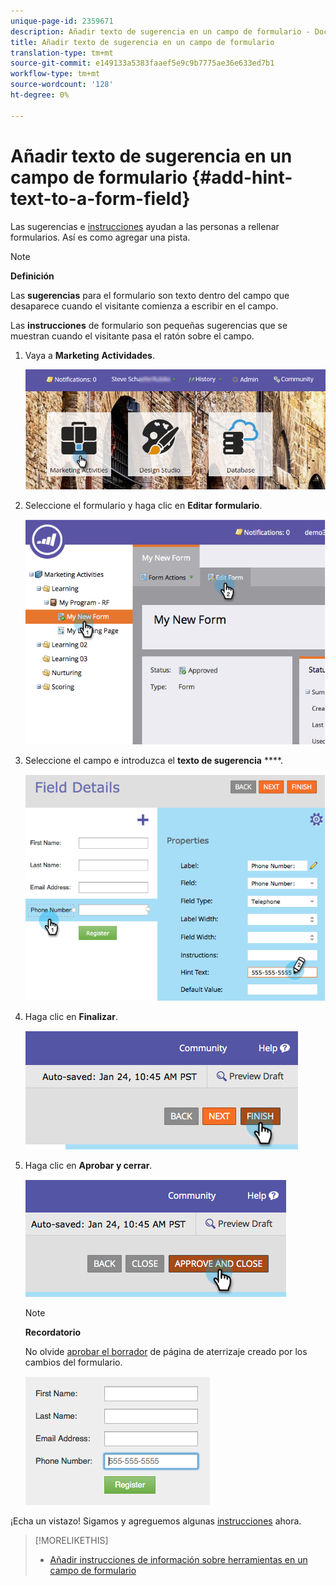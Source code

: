 ```yaml
---
unique-page-id: 2359671
description: Añadir texto de sugerencia en un campo de formulario - Documentos de marketing - Documentación del producto
title: Añadir texto de sugerencia en un campo de formulario
translation-type: tm+mt
source-git-commit: e149133a5383faaef5e9c9b7775ae36e633ed7b1
workflow-type: tm+mt
source-wordcount: '128'
ht-degree: 0%

---
```



# Añadir texto de sugerencia en un campo de formulario {#add-hint-text-to-a-form-field}

Las sugerencias e [instrucciones](add-tooltip-instructions-to-a-form-field.md) ayudan a las personas a rellenar formularios. Así es como agregar una pista.

>[!NOTE]
>
>**Definición**
>
>Las **sugerencias** para el formulario son texto dentro del campo que desaparece cuando el visitante comienza a escribir en el campo.
>
>Las **instrucciones** de formulario son pequeñas sugerencias que se muestran cuando el visitante pasa el ratón sobre el campo.

1. Vaya a **Marketing** **Actividades**.

   ![](assets/login-marketing-activities-5.png)

1. Seleccione el formulario y haga clic en **Editar** **formulario**.

   ![](assets/image2014-9-15-13-3a54-3a6.png)

1. Seleccione el campo e introduzca el **texto de sugerencia** ****.

   ![](assets/image2014-9-15-13-3a53-3a58.png)

1. Haga clic en **Finalizar**.

   ![](assets/image2014-9-15-13-3a53-3a36.png)

1. Haga clic en **Aprobar y cerrar**.

   ![](assets/image2014-9-15-13-3a53-3a29.png)

   >[!NOTE]
   >
   >**Recordatorio**
   >
   >
   >No olvide [aprobar el borrador](../../../../product-docs/demand-generation/landing-pages/understanding-landing-pages/approve-unapprove-or-delete-a-landing-page.md) de página de aterrizaje creado por los cambios del formulario.

   ![](assets/image2014-9-15-13-3a53-3a23.png)

¡Echa un vistazo! Sigamos y agreguemos algunas [instrucciones](add-tooltip-instructions-to-a-form-field.md) ahora.

>[!MORELIKETHIS]
>
>* [Añadir instrucciones de información sobre herramientas en un campo de formulario](add-tooltip-instructions-to-a-form-field.md)

>



